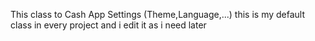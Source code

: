 This class to Cash App Settings (Theme,Language,...)
this is my default class in every project and i edit it as i need later
